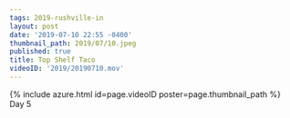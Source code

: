 ```yaml
---
tags: 2019-rushville-in
layout: post
date: '2019-07-10 22:55 -0400'
thumbnail_path: 2019/07/10.jpeg
published: true
title: Top Shelf Taco
videoID: '2019/20190710.mov'
---
```


{% include azure.html id=page.videoID poster=page.thumbnail_path %}
Day 5